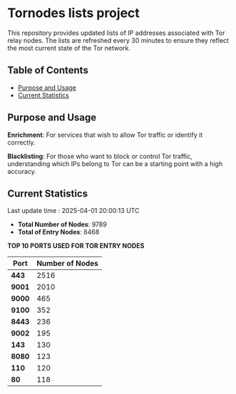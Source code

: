 # Tornodes lists project

This repository provides updated lists of IP addresses associated with Tor relay nodes. The lists are refreshed every 30 minutes to ensure they reflect the most current state of the Tor network.

## Table of Contents

- [Purpose and Usage](#purpose-and-usage)
- [Current Statistics](#current-statistics)


## Purpose and Usage

**Enrichment**: For services that wish to allow Tor traffic or identify it correctly.

**Blacklisting**: For those who want to block or control Tor traffic, understanding which IPs belong to Tor can be a starting point with a high accuracy.

## Current Statistics

Last update time : 2025-04-01 20:00:13 UTC

- **Total Number of Nodes**: 9789
- **Total of Entry Nodes**: 8468

**TOP 10 PORTS USED FOR TOR ENTRY NODES**

| **Port** | **Number of Nodes** |
|------|-----------------|
| **443**   | 2516  |
| **9001**   | 2010  |
| **9000**   | 465  |
| **9100**   | 352  |
| **8443**   | 236  |
| **9002**   | 195  |
| **143**   | 130  |
| **8080**   | 123  |
| **110**   | 120  |
| **80**   | 118  |

